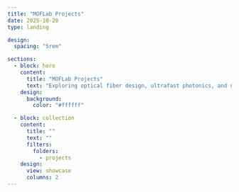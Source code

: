 ```yaml
---
title: "MOFLab Projects"
date: 2025-10-20
type: landing

design:
  spacing: "5rem"

sections:
  - block: hero
    content:
      title: "MOFLab Projects"
      text: "Exploring optical fiber design, ultrafast photonics, and nonlinear fiber dynamics."
    design:
      background:
        color: "#ffffff"

  - block: collection
    content:
      title: ""
      text: ""
      filters:
        folders:
          - projects
    design:
      view: showcase
      columns: 2
---
```

